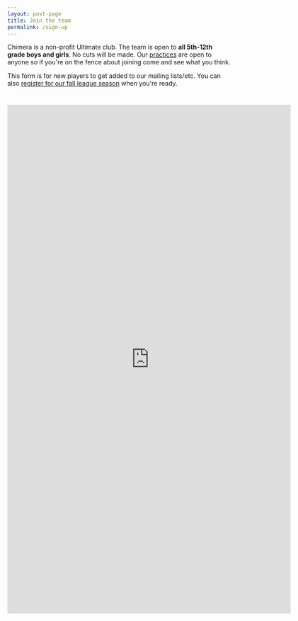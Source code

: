 ```yaml
---
layout: post-page
title: Join the team
permalink: /sign-up
--- 
```


Chimera is a non-profit Ultimate club. The team is open to **all 5th-12th grade boys and girls**. No cuts will be made. Our [practices](/practice) are open to anyone so if you're on the fence about joining come and see what you think.

This form is for new players to get added to our mailing lists/etc. You can also [register for our fall league season](/fall-2022-registration) when you're ready.

<iframe src="https://docs.google.com/forms/d/e/1FAIpQLSf5KwdXh3zFOTYJKwKK09m1MjbnrOR_NeTP2lypLfhbhfYEyA/viewform?embedded=true" width="640" height="1150" frameborder="0" style="display: block; margin: 40px auto">Loading…</iframe>

